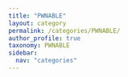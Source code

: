 ```yaml
---
title: "PWNABLE"
layout: category
permalink: /categories/PWNABLE/
author_profile: true
taxonomy: PWNABLE
sidebar:
  nav: "categories"
---
```

